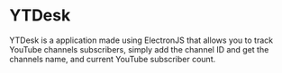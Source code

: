 # YTDesk
YTDesk is a application made using ElectronJS that allows you to track YouTube channels subscribers, simply add the channel ID and get the channels name, and current YouTube subscriber count. 
